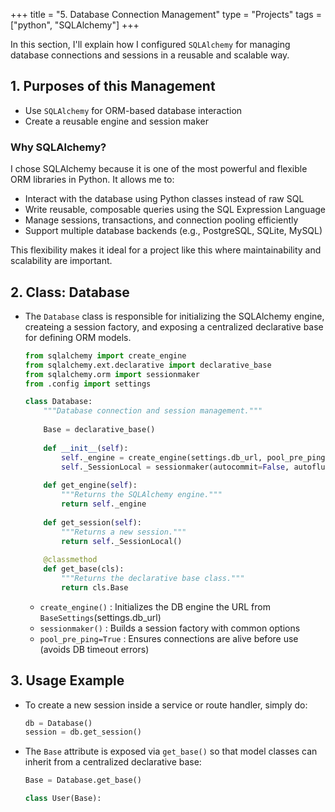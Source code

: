 +++
title = "5. Database Connection Management"
type = "Projects"
tags = ["python", "SQLAlchemy"]
+++

In this section, I'll explain how I configured `SQLAlchemy` for managing database connections and sessions in a reusable and scalable way.

## 1. Purposes of this Management

- Use `SQLAlchemy` for ORM-based database interaction
- Create a reusable engine and session maker

### Why SQLAlchemy?

I chose SQLAlchemy because it is one of the most powerful and flexible ORM libraries in Python. It allows me to:

- Interact with the database using Python classes instead of raw SQL
- Write reusable, composable queries using the SQL Expression Language
- Manage sessions, transactions, and connection pooling efficiently
- Support multiple database backends (e.g., PostgreSQL, SQLite, MySQL)

This flexibility makes it ideal for a project like this where maintainability and scalability are important.

## 2. Class: Database

- The `Database` class is responsible for initializing the SQLAlchemy engine, createing a session factory, and exposing a centralized declarative base for defining ORM models.

    ```python
    from sqlalchemy import create_engine
    from sqlalchemy.ext.declarative import declarative_base
    from sqlalchemy.orm import sessionmaker
    from .config import settings

    class Database:
        """Database connection and session management."""
        
        Base = declarative_base()
        
        def __init__(self):
            self._engine = create_engine(settings.db_url, pool_pre_ping=True)
            self._SessionLocal = sessionmaker(autocommit=False, autoflush=False, bind=self._engine)
        
        def get_engine(self):
            """Returns the SQLAlchemy engine."""
            return self._engine
        
        def get_session(self):
            """Returns a new session."""
            return self._SessionLocal()
        
        @classmethod
        def get_base(cls):
            """Returns the declarative base class."""
            return cls.Base
    ```

  - `create_engine()` : Initializes the DB engine the URL from `BaseSettings`(settings.db_url)
  - `sessionmaker()` : Builds a session factory with common options
  - `pool_pre_ping=True` : Ensures connections are alive before use (avoids DB timeout errors)

## 3. Usage Example

- To create a new session inside a service or route handler, simply do:

    ```python
    db = Database()
    session = db.get_session()
    ```

- The `Base` attribute is exposed via `get_base()` so that model classes can inherit from a centralized declarative base:

    ```python
    Base = Database.get_base()

    class User(Base):
    ```
